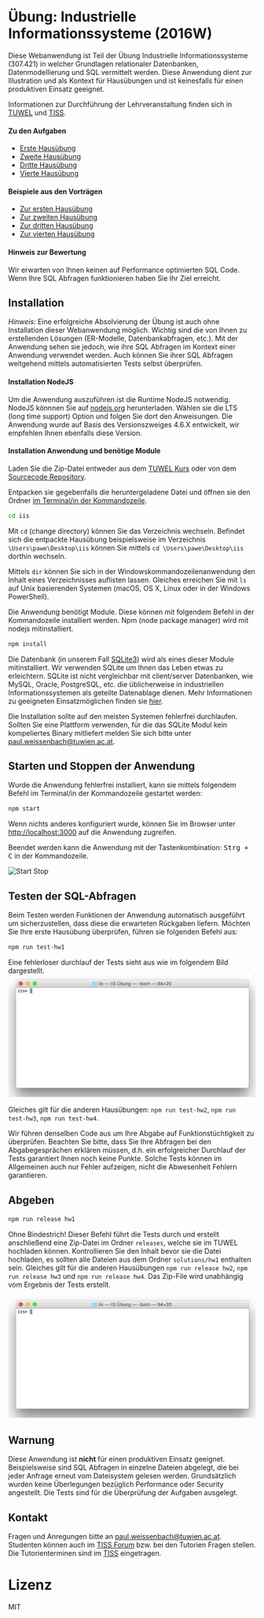 [tuwel_course_address]: https://tuwel.tuwien.ac.at/course/view.php?id=8260
[repository]: https://gitlab.com/pawe/iis
[tiss_course_address]: https://tiss.tuwien.ac.at/course/educationDetails.xhtml?windowId=589&semester=2016W&courseNr=307421


# Übung: Industrielle Informationssysteme (2016W)
Diese Webanwendung ist Teil der Übung Industrielle Informationssysteme (307.421)
in welcher Grundlagen relationaler Datenbanken, Datenmodellierung und SQL vermittelt
werden. Diese Anwendung dient zur Illustration und als Kontext für Hausübungen 
und ist keinesfalls für einen produktiven Einsatz geeignet.

Informationen zur Durchführung der Lehrveranstaltung finden sich in
[TUWEL][tuwel_course_address] und [TISS][tiss_course_address].

#### Zu den Aufgaben
  * [Erste Hausübung](/assignments/hw1.md)
  * [Zweite Hausübung](/assignments/hw2.md)
  * [Dritte Hausübung](/assignments/hw3.md)
  * [Vierte Hausübung](/assignments/hw4.md)

#### Beispiele aus den Vorträgen
  * [Zur ersten Hausübung](/assignments/lecture1.md)
  * [Zur zweiten Hausübung](/assignments/lecture2.md)
  * [Zur dritten Hausübung](/assignments/lecture3.md)
  * [Zur vierten Hausübung](/assignments/lecture4.md)

#### Hinweis zur Bewertung
Wir erwarten von Ihnen keinen auf Performance optimierten SQL Code. Wenn Ihre 
SQL Abfragen funktionieren haben Sie Ihr Ziel erreicht.

## Installation
_Hinweis:_ Eine erfolgreiche Absolvierung der Übung ist auch ohne Installation
dieser Webanwendung möglich. Wichtig sind die von Ihnen zu erstellenden
Lösungen (ER-Modelle, Datenbankabfragen, etc.). Mit der Anwendung sehen sie 
jedoch, wie ihre SQL Abfragen im Kontext einer Anwendung verwendet werden. 
Auch können Sie ihrer SQL Abfragen weitgehend mittels automatisierten Tests 
selbst überprüfen.

#### Installation NodeJS 
Um die Anwendung auszuführen ist die Runtime NodeJS notwendig. NodeJS könnnen 
Sie auf [nodejs.org](http://nodejs.org) herunterladen. Wählen sie die LTS (long 
time support) Option und folgen Sie dort den Anweisungen. Die Anwendung wurde 
auf Basis des Versionszweiges 4.6.X entwickelt, wir empfehlen Ihnen ebenfalls
diese Version.

#### Installation Anwendung und benötige Module
Laden Sie die Zip-Datei entweder aus dem [TUWEL Kurs][tuwel_course_address] 
oder von dem [Sourcecode Repository][repository].

Entpacken sie gegebenfalls die heruntergeladene Datei und öffnen sie den Ordner 
[im Terminal/in der Kommandozeile](https://de.wikipedia.org/wiki/Kommandozeile).

```bash
cd iis
```

Mit `cd` (change directory) können Sie das Verzeichnis wechseln. Befindet sich 
die entpackte Hausübung beispielsweise im Verzeichnis `\Users\pawe\Desktop\iis` 
können Sie mittels `cd \Users\pawe\Desktop\iis` dorthin wechseln.

Mittels `dir` können Sie sich in der Windowskommandozeilenanwendung den Inhalt 
eines Verzeichnisses auflisten lassen. Gleiches erreichen Sie mit `ls` auf 
Unix basierenden Systemen (macOS, OS X, Linux oder in der Windows PowerShell).


Die Anwendung benötigt Module. Diese können mit folgendem Befehl in der 
Kommandozeile installiert werden. Npm (node package manager) wird mit nodejs
mitinstalliert.

```bash
npm install
```

Die Datenbank (in unserem Fall [SQLite3](https://www.sqlite.org/)) wird als
eines dieser Module mitinstalliert. Wir verwenden SQLite um Ihnen das Leben 
etwas zu erleichtern. SQLite ist nicht vergleichbar mit client/server 
Datenbanken, wie MySQL, Oracle, PostgreSQL, etc. die üblicherweise in 
industriellen Informationssystemen als geteilte Datenablage dienen. Mehr 
Informationen zu geeigneten Einsatzmöglichen finden sie 
[hier](https://www.sqlite.org/whentouse.html).

Die Installation sollte auf den meisten Systemen fehlerfrei durchlaufen.
Sollten Sie eine Plattform verwenden, für die das SQLite Modul kein 
kompeliertes Binary mitliefert melden Sie sich bitte unter 
paul.weissenbach@tuwien.ac.at.


## Starten und Stoppen der Anwendung
Wurde die Anwendung fehlerfrei installiert, kann sie mittels folgendem Befehl 
im Terminal/in der Kommandozeile gestartet werden:

```bash
npm start
```

Wenn nichts anderes konfiguriert wurde, können Sie im Browser unter
[http://localhost:3000](http://localhost:3000) auf die Anwendung zugreifen.

Beendet werden kann die Anwendung mit der Tastenkombination: 
<kbd><kbd>Strg</kbd> + <kbd>C</kbd></kbd> in der Kommandozeile.

![Start Stop](/public/images/run-app.gif)

## Testen der SQL-Abfragen
Beim Testen werden Funktionen der Anwendung automatisch ausgeführt um
sicherzustellen, dass diese die erwarteten Rückgaben liefern. Möchten Sie
Ihre erste Hausübung überprüfen, führen sie folgenden Befehl aus:

```bash
npm run test-hw1
```

Eine fehlerloser durchlauf der Tests sieht aus wie im folgendem Bild 
dargestellt.
![Testen der ersten Hausübung](/public/images/run-script-test-hw1.gif)

Gleiches gilt für die anderen Hausübungen: `npm run test-hw2`,
`npm run test-hw3`, `npm run test-hw4`.

Wir führen denselben Code aus um Ihre Abgabe auf Funktionstüchtigkeit zu
überprüfen. Beachten Sie bitte, dass Sie Ihre Abfragen bei den Abgabegesprächen
erklären müssen, d.h. ein erfolgreicher Durchlauf der Tests garantiert Ihnen 
noch keine Punkte. Solche Tests können im Allgemeinen auch nur Fehler 
aufzeigen, nicht die Abwesenheit Fehlern garantieren.


## Abgeben

```bash
npm run release hw1
```

Ohne Bindestrich! Dieser Befehl führt die Tests durch und erstellt anschließend
eine Zip-Datei im Ordner `releases`, welche sie im TUWEL hochladen können. 
Kontrollieren Sie den Inhalt bevor sie die Datei hochladen, es sollten alle 
Dateien aus dem Ordner `solutions/hw1` enthalten sein. Gleiches gilt für die 
anderen Hausübungen `npm run release hw2`, `npm run release hw3` und 
`npm run release hw4`. Das Zip-File wird unabhängig vom Ergebnis der Tests 
erstellt.

![Release Homework](/public/images/run-release.gif)


## Warnung
Diese Anwendung ist __nicht__ für einen produktiven Einsatz geeignet. 
Beispielsweise sind SQL Abfragen in einzelne Dateien abgelegt, die bei jeder 
Anfrage erneut vom Dateisystem gelesen werden.
Grundsätzlich wurden keine Überlegungen bezüglich Performance oder Security
angestellt. Die Tests sind für die Überprüfung der Aufgaben ausgelegt.


## Kontakt
Fragen und Anregungen bitte an paul.weissenbach@tuwien.ac.at. Studenten können 
auch im [TISS Forum](https://tiss.tuwien.ac.at/forum/subForumList.xhtml?windowId=ccb&forumId=2016W-307421) bzw. bei den Tutorien Fragen stellen. 
Die Tutorienterminen sind im [TISS][tiss_course_address] eingetragen.


# Lizenz
MIT
